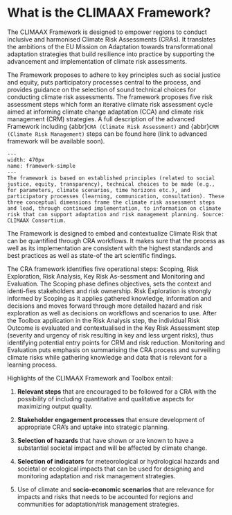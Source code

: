 What is the CLIMAAX Framework?
=======================

The CLIMAAX Framework is designed to empower regions to conduct inclusive and harmonised Climate Risk Assessments (CRAs). It translates the ambitions of the EU Mission on Adaptation towards transformational adaptation strategies that build resilience into practice by supporting the advancement and implementation of climate risk assessments.

The Framework proposes to adhere to key principles such as social justice and equity, puts participatory processes central to the process, and provides guidance on the selection of sound technical choices for conducting climate risk assessments. The framework proposes five risk assessment steps which form an iterative climate risk assessment cycle aimed at informing climate change adaptation (CCA) and climate risk management (CRM) strategies. A full description of the advanced Framework including {abbr}`CRA (Climate Risk Assessment)` and {abbr}`CRM (Climate Risk Management)` steps can be found here (link to advanced framework will be available soon).

```{figure} ../images/framework/il_framework_ToolboxSteps_FigA.png
---
width: 470px
name: framework-simple
---
The framework is based on established principles (related to social justice, equity, transparency), technical choices to be made (e.g., for parameters, climate scenarios, time horizons etc.), and participatory processes (learning, communication, consultation). These three conceptual dimensions frame the climate risk assessment steps and lead, through continued implementation, to information on climate risk that can support adaptation and risk management planning. Source: CLIMAAX Consortium.
```
The Framework is designed to embed and contextualize Climate Risk that can be quantified through CRA workflows. It makes sure that the process as well as its implementation are consistent with the highest standards and best practices as well as state-of the art scientific findings.

The CRA framework identifies five operational steps: Scoping, Risk Exploration, Risk Analysis, Key Risk As-sessment and Monitoring and Evaluation. The Scoping phase defines objectives, sets the context and identi-fies stakeholders and risk ownership. Risk Exploration is strongly informed by Scoping as it applies gathered knowledge, information and decisions and moves forward through more detailed hazard and risk exploration as well as decisions on workflows and scenarios to use. After the Toolbox application in the Risk Analysis step, the individual Risk Outcome is evaluated and contextualised in the Key Risk Assessment step (severity and urgency of risk resulting in key and less urgent risks), thus identifying potential entry points for CRM and risk reduction. Monitoring and Evaluation puts emphasis on summarising the CRA process and surveilling climate risks while gathering knowledge and data that is relevant for a learning process.

Highlights of the CLIMAAX Framework and Toolbox entail:

1. **Relevant steps** that are encouraged to be followed for a CRA with the possibility of including quantitative and qualitative aspects for maximizing output quality.

2. **Stakeholder engagement processes** that ensure development of appropriate CRA’s and uptake into strategic planning.

3. **Selection of hazards** that have shown or are known to have a substantial societal impact and will be affected by climate change.

4. **Selection of indicators** for meteorological or hydrological hazards and societal or ecological impacts that can be used for designing and monitoring adaptation and risk management strategies.

5. Use of climate and **socio-economic scenarios** that are relevance for impacts and risks that needs to be accounted for regions and communities for adaptation/risk management strategies.
